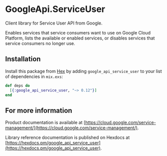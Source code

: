 # GoogleApi.ServiceUser

Client library for Service User API from Google.

Enables services that service consumers want to use on Google Cloud Platform, lists the available or enabled services, or disables services that service consumers no longer use.

## Installation

Install this package from [Hex](https://hex.pm) by adding
`google_api_service_user` to your list of dependencies in `mix.exs`:

```elixir
def deps do
  [{:google_api_service_user, "~> 0.12"}]
end
```

## For more information

Product documentation is available at [https://cloud.google.com/service-management/](https://cloud.google.com/service-management/).

Library reference documentation is published on Hexdocs at
[https://hexdocs.pm/google_api_service_user](https://hexdocs.pm/google_api_service_user).
